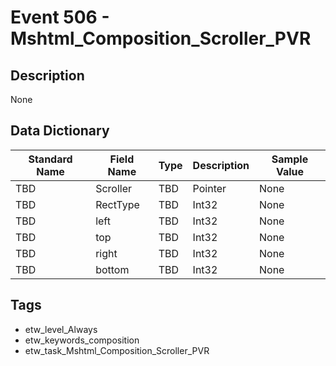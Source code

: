 # Event 506 - Mshtml_Composition_Scroller_PVR

## Description
None

## Data Dictionary
|Standard Name|Field Name|Type|Description|Sample Value|
|---|---|---|---|---|
|TBD|Scroller|TBD|Pointer|None|None|
|TBD|RectType|TBD|Int32|None|None|
|TBD|left|TBD|Int32|None|None|
|TBD|top|TBD|Int32|None|None|
|TBD|right|TBD|Int32|None|None|
|TBD|bottom|TBD|Int32|None|None|

## Tags
* etw_level_Always
* etw_keywords_composition
* etw_task_Mshtml_Composition_Scroller_PVR